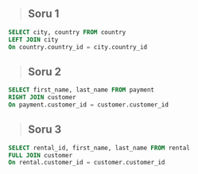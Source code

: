 > ## Soru 1
```SQL
SELECT city, country FROM country
LEFT JOIN city
On country.country_id = city.country_id

```

> ## Soru 2
```SQL
SELECT first_name, last_name FROM payment
RIGHT JOIN customer
On payment.customer_id = customer.customer_id

```

> ## Soru 3
```SQL
SELECT rental_id, first_name, last_name FROM rental
FULL JOIN customer
On rental.customer_id = customer.customer_id


```



